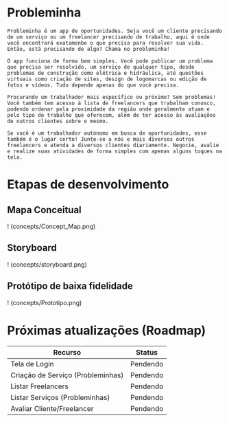 # Probleminha
    Probleminha é um app de oportunidades. Seja você um cliente precisando de um serviço ou um freelancer precisando de trabalho, aqui é onde você encontrará exatamenbe o que precisa para resolver sua vida. Então, está precisando de algo? Chama no probleminha!

    O app funciona de forma bem simples. Você pode publicar um problema que precisa ser resolvido, um serviço de qualquer tipo, desde problemas de construção como elétrica e hidráulica, até questões virtuais como criação de sites, design de logomarcas ou edição de fotos e vídeos. Tudo depende apenas do que você precisa.

    Procurando um trabalhador mais específico ou próximo? Sem problemas! Você também tem acesso à lista de freelancers que trabalham conosco, podendo ordenar pela proximidade da região onde geralmente atuam e pelo tipo de trabalho que oferecem, além de ter acesso às avaliações de outros clientes sobre o mesmo.

    Se você é um trabalhador autónomo em busca de oportunidades, esse também é o lugar certo! Junte-se a nós e mais diversos outros freelancers e atenda a diversos clientes diariamente. Negocie, avalie e realize suas atividades de forma simples com apenas alguns toques na tela.

# Etapas de desenvolvimento

## Mapa Conceitual
! (concepts/Concept_Map.png)

## Storyboard
! (concepts/storyboard.png)

## Protótipo de baixa fidelidade
! (concepts/Prototipo.png)

# Próximas atualizações (Roadmap)

 | Recurso                          | Status                                                                    |
 |----------------------------------|---------------------------------------------------------------------------|
 | Tela de Login                    | Pendendo                                                                  |
 | Criação de Serviço (Probleminhas)| Pendendo                                                                  |
 | Listar Freelancers               | Pendendo                                                                  |
 | Listar Serviços (Probleminhas)   | Pendendo                                                                  |
 | Avaliar Cliente/Freelancer       | Pendendo                                                                  |